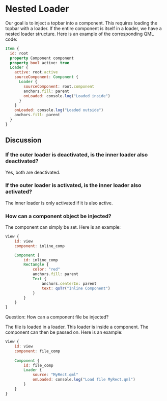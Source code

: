 # Nested Loader

Our goal is to inject a topbar into a component. This requires loading the topbar with a loader. If the entire component is itself in a loader, we have a nested loader structure. Here is an example of the corresponding QML code:

```qml
Item {    
  id: root    
  property Component component    
  property bool active: true    
  Loader {        
    active: root.active        
    sourceComponent: Component {            
      Loader {                
        sourceComponent: root.component                
        anchors.fill: parent                
        onLoaded: console.log("Loaded inside")            
      }        
    }        
    onLoaded: console.log("Loaded outside")        
    anchors.fill: parent    
  }
}
```

## Discussion

### If the outer loader is deactivated, is the inner loader also deactivated?

Yes, both are deactivated.

### If the outer loader is activated, is the inner loader also activated?

The inner loader is only activated if it is also active.

### How can a component object be injected?

The component can simply be set. Here is an example:

```qml
View {
    id: view
    component: inline_comp

    Component {
        id: inline_comp
        Rectangle {
            color: "red"
            anchors.fill: parent
            Text {
                anchors.centerIn: parent
                text: qsTr("Inline Component")
            }
        }
    }
}
```

Question: How can a component file be injected?

The file is loaded in a loader. This loader is inside a component. The component can then be passed on. Here is an example:

```qml
View {
    id: view
    component: file_comp
 
    Component {        
        id: file_comp        
        Loader {            
            source: "MyRect.qml"            
            onLoaded: console.log("Load file MyRect.qml")        
        }    
    }
}
```
